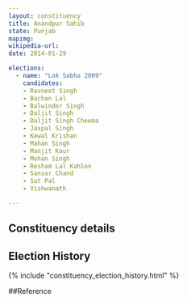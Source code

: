 ```yaml
---
layout: constituency
title: Anandpur Sahib
state: Punjab
mapimg: 
wikipedia-url: 
date: 2014-01-29

elections: 
  - name: "Lok Sabha 2009"
    candidates: 
    - Ravneet Singh 
    - Bachan Lal 
    - Balwinder Singh 
    - Daljit Singh 
    - Daljit Singh Cheema 
    - Jaspal Singh 
    - Kewal Krishan 
    - Mahan Singh 
    - Manjit Kaur 
    - Mohan Singh 
    - Resham Lal Kahlon 
    - Sansar Chand 
    - Sat Pal 
    - Vishwanath 

---
```

## Constituency details


## Election History
{% include "constituency_election_history.html" %}

##Reference
